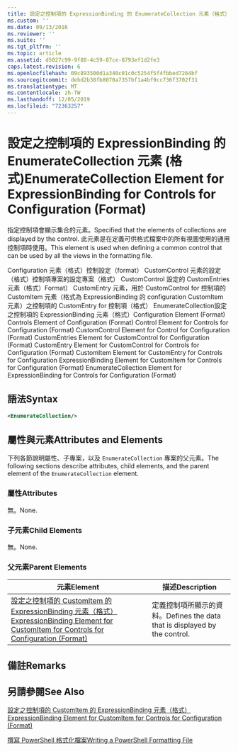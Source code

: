 ```yaml
---
title: 設定之控制項的 ExpressionBinding 的 EnumerateCollection 元素（格式） |Microsoft Docs
ms.custom: ''
ms.date: 09/13/2016
ms.reviewer: ''
ms.suite: ''
ms.tgt_pltfrm: ''
ms.topic: article
ms.assetid: d5027c99-9f88-4c59-87ce-8793ef1d2fe3
caps.latest.revision: 6
ms.openlocfilehash: 09c893500d1a340c01c0c5254f5f4fbbed7264bf
ms.sourcegitcommit: debd2b38fb8070a7357bf1a4bf9cc736f3702f31
ms.translationtype: MT
ms.contentlocale: zh-TW
ms.lasthandoff: 12/05/2019
ms.locfileid: "72363257"
---
```

# <a name="enumeratecollection-element-for-expressionbinding-for-controls-for-configuration-format"></a><span data-ttu-id="9771f-102">設定之控制項的 ExpressionBinding 的 EnumerateCollection 元素 (格式)</span><span class="sxs-lookup"><span data-stu-id="9771f-102">EnumerateCollection Element for ExpressionBinding for Controls for Configuration (Format)</span></span>

<span data-ttu-id="9771f-103">指定控制項會顯示集合的元素。</span><span class="sxs-lookup"><span data-stu-id="9771f-103">Specified that the elements of collections are displayed by the control.</span></span> <span data-ttu-id="9771f-104">此元素是在定義可供格式檔案中的所有視圖使用的通用控制項時使用。</span><span class="sxs-lookup"><span data-stu-id="9771f-104">This element is used when defining a common control that can be used by all the views in the formatting file.</span></span>

<span data-ttu-id="9771f-105">Configuration 元素（格式）控制設定（format） CustomControl 元素的設定（格式）控制項專案的設定專案（格式） CustomControl 設定的 CustomEntries 元素（格式）Format） CustomEntry 元素，用於 CustomControl for 控制項的 CustomItem 元素（格式為 ExpressionBinding 的 configuration CustomItem 元素）之控制項的 CustomEntry for 控制項（格式） EnumerateCollection設定之控制項的 ExpressionBinding 元素（格式）</span><span class="sxs-lookup"><span data-stu-id="9771f-105">Configuration Element (Format) Controls Element of Configuration (Format) Control Element for Controls for Configuration (Format) CustomControl Element for Control for Configuration (Format) CustomEntries Element for CustomControl for Configuration (Format) CustomEntry Element for CustomControl for Controls for Configuration (Format) CustomItem Element for CustomEntry for Controls for Configuration ExpressionBinding Element for CustomItem for Controls for Configuration (Format) EnumerateCollection Element for ExpressionBinding for Controls for Configuration (Format)</span></span>

## <a name="syntax"></a><span data-ttu-id="9771f-106">語法</span><span class="sxs-lookup"><span data-stu-id="9771f-106">Syntax</span></span>

```xml
<EnumerateCollection/>
```

## <a name="attributes-and-elements"></a><span data-ttu-id="9771f-107">屬性與元素</span><span class="sxs-lookup"><span data-stu-id="9771f-107">Attributes and Elements</span></span>

<span data-ttu-id="9771f-108">下列各節說明屬性、子專案，以及 `EnumerateCollection` 專案的父元素。</span><span class="sxs-lookup"><span data-stu-id="9771f-108">The following sections describe attributes, child elements, and the parent element of the `EnumerateCollection` element.</span></span>

### <a name="attributes"></a><span data-ttu-id="9771f-109">屬性</span><span class="sxs-lookup"><span data-stu-id="9771f-109">Attributes</span></span>

<span data-ttu-id="9771f-110">無。</span><span class="sxs-lookup"><span data-stu-id="9771f-110">None.</span></span>

### <a name="child-elements"></a><span data-ttu-id="9771f-111">子元素</span><span class="sxs-lookup"><span data-stu-id="9771f-111">Child Elements</span></span>

<span data-ttu-id="9771f-112">無。</span><span class="sxs-lookup"><span data-stu-id="9771f-112">None.</span></span>

### <a name="parent-elements"></a><span data-ttu-id="9771f-113">父元素</span><span class="sxs-lookup"><span data-stu-id="9771f-113">Parent Elements</span></span>

|<span data-ttu-id="9771f-114">元素</span><span class="sxs-lookup"><span data-stu-id="9771f-114">Element</span></span>|<span data-ttu-id="9771f-115">描述</span><span class="sxs-lookup"><span data-stu-id="9771f-115">Description</span></span>|
|-------------|-----------------|
|[<span data-ttu-id="9771f-116">設定之控制項的 CustomItem 的 ExpressionBinding 元素（格式）</span><span class="sxs-lookup"><span data-stu-id="9771f-116">ExpressionBinding Element for CustomItem for Controls for Configuration (Format)</span></span>](./expressionbinding-element-for-customitem-for-controls-for-configuration-format.md)|<span data-ttu-id="9771f-117">定義控制項所顯示的資料。</span><span class="sxs-lookup"><span data-stu-id="9771f-117">Defines the data that is displayed by the control.</span></span>|

## <a name="remarks"></a><span data-ttu-id="9771f-118">備註</span><span class="sxs-lookup"><span data-stu-id="9771f-118">Remarks</span></span>

## <a name="see-also"></a><span data-ttu-id="9771f-119">另請參閱</span><span class="sxs-lookup"><span data-stu-id="9771f-119">See Also</span></span>

[<span data-ttu-id="9771f-120">設定之控制項的 CustomItem 的 ExpressionBinding 元素（格式）</span><span class="sxs-lookup"><span data-stu-id="9771f-120">ExpressionBinding Element for CustomItem for Controls for Configuration (Format)</span></span>](./expressionbinding-element-for-customitem-for-controls-for-configuration-format.md)

[<span data-ttu-id="9771f-121">撰寫 PowerShell 格式化檔案</span><span class="sxs-lookup"><span data-stu-id="9771f-121">Writing a PowerShell Formatting File</span></span>](./writing-a-powershell-formatting-file.md)
